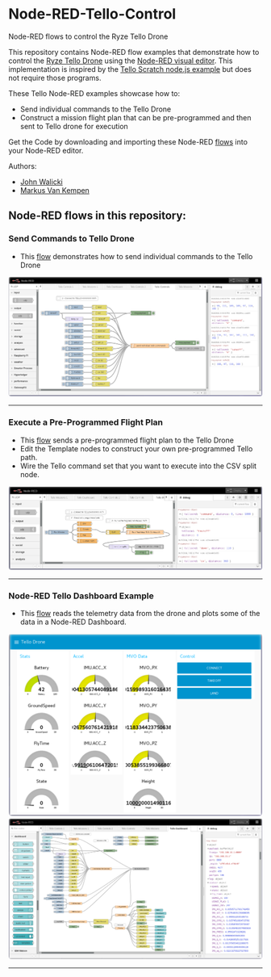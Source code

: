 # Node-RED-Tello-Control
Node-RED flows to control the Ryze Tello Drone

This repository contains Node-RED flow examples that demonstrate how to control
the [Ryze Tello Drone](https://www.ryzerobotics.com/tello) using the [Node-RED visual editor](http://nodered.org).  This implementation is inspired by the [Tello Scratch node.js example](https://dl-cdn.ryzerobotics.com/downloads/tello/0222/Tello+Scratch+Readme.pdf)
but does not require those programs.

These Tello Node-RED examples showcase how to:
* Send individual commands to the Tello Drone
* Construct a mission flight plan that can be pre-programmed and then sent to
Tello drone for execution

Get the Code by downloading and importing these Node-RED [flows](/flows) into your Node-RED editor.

Authors:
* [John Walicki](https://github.com/johnwalicki/)
* [Markus Van Kempen](https://github.com/markusvankempen)

## Node-RED flows in this repository:
### Send Commands to Tello Drone
* This [flow](/flows/nodered-tello-controls.json) demonstrates how to send individual commands to the Tello Drone

![Tello Control Flow](/screenshots/NodeRED-Tello-Controls-flow.png?raw=true "Tello Control flow")
___
### Execute a Pre-Programmed Flight Plan
* This [flow](/flows/nodered-tello-missions.json) sends a pre-programmed flight plan to the Tello Drone
 * Edit the Template nodes to construct your own pre-programmed Tello path.
 * Wire the Tello command set that you want to execute into the CSV split node.

![Tello Missions Flow](/screenshots/NodeRED-Tello-Missions-flow.png?raw=true "Tello Missions flow")
___
### Node-RED Tello Dashboard Example
* This [flow](/flows/nodered-tello-dashboard.json) reads the telemetry data from the drone and plots some of the data in a Node-RED Dashboard.

![Tello Dashboard Gauges](/screenshots/NodeRED-Tello-Dashboard-gauges.png?raw=true "Tello Dashboard gauges")
![Tello Dashboard Flow](/screenshots/NodeRED-Tello-Dashboard-flow.png?raw=true "Tello Dashboard flow")
___
